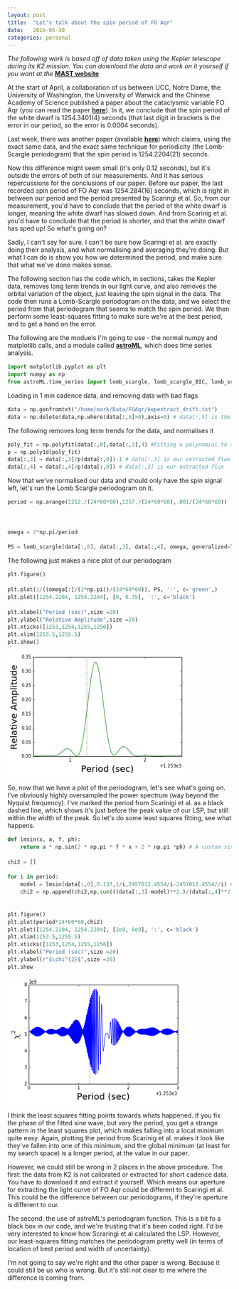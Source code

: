 ```yaml
---
layout: post
title:  "Let's talk about the spin period of FO Aqr"
date:   2016-05-30
categories: personal
---
```


*The following work is based off of data taken using the Kepler telescope during its K2 mission. You can download the data and work on it yourself if you want at the* **[MAST website](https://archive.stsci.edu/k2/data_search/search.php)**

At the start of April, a collaboration of us between UCC, Notre Dame, the University of Washington, the University of Warwick and the Chinese Academy of Science published a paper about the cataclysmic variable FO Aqr (you can read the paper **[here](http://arxiv.org/abs/1604.02146)**). In it, we conclude that the spin period of the white dwarf is 1254.3401(4) seconds (that last digit in brackets is the error in our period, so the error is 0.0004 seconds).

Last week, there was another paper (available **[here](http://arxiv.org/abs/1605.08030)**) which claims, using the exact same data, and the exact same technique for periodicity (the Lomb-Scargle periodogram) that the spin period is 1254.2204(21) seconds.

Now this difference might seem small (it's only 0.12 seconds), but it's outside the errors of both of our measurements. And it has serious repercussions for the conclusions of our paper. Before our paper, the last recorded spin period of FO Aqr was 1254.284(16) seconds, which is right in between our period and the period presented by Scaringi et al. So, from our measurement, you'd have to conclude that the period of the white dwarf is longer, meaning the white dwarf has slowed down. And from Scarinig et al. you'd have to conclude that the period is shorter, and that the white dwarf has sped up! So what's going on?

Sadly, I can't say for sure. I can't be sure how Scaringi et al. are exactly doing their analysis, and what normalising and averaging they're doing. But what I can do is show you how we determined the period, and make sure that what we've done makes sense.

The following section has the code which, in sections, takes the Kepler data, removes long term trends in our light curve, and also removes the orbital variation of the object, just leaving the spin signal in the data. The code then runs a Lomb-Scargle periodogram on the data, and we select the period from that periodogram that seems to match the spin period. We then perform some least-squares fitting to make sure we're at the best period, and to get a hand on the error.

The following are the moduels I'm going to use - the normal numpy and matplotlib calls, and a module called **[astroML](http://www.astroml.org/)**, which does time series analysis.

```python
import matplotlib.pyplot as plt
import numpy as np
from astroML.time_series import lomb_scargle, lomb_scargle_BIC, lomb_scargle_bootstrap
```

Loading in 1 min cadence data, and removing data with bad flags


```python
data = np.genfromtxt("/home/mark/Data/FOAqr/kepextract_drift.txt")
data = np.delete(data,np.where(data[:,5]>0),axis=0) # data[:,5] is the data column with quality flag in it. Anything > 0 must be removed
```

The following removes long term trends for the data, and normalises it


```python
poly_fit = np.polyfit(data[:,0],data[:,3],4) #Fitting a polynomial to the data to remove long term trends. data[:,0] is time in BJD, data[:,3] is flux in PDCSAP
p = np.poly1d(poly_fit)
data[:,3] = data[:,3]/p(data[:,0])-1 # data[:,3] is our extracted flux
data[:,4] = data[:,4]/p(data[:,0]) # data[:,3] is our extracted flux
```

Now that we've normalised our data and should only have the spin signal left, let's run the Lomb Scargle periodogram on it.

```python
period = np.arange(1252./(24*60*60),1257./(24*60*60),.001/(24*60*60))   # Setting up the period search range. 
                                                                        # Here, I have it set up in seconds, then 
                                                                        # convert to days, since our data is recorded 
                                                                        # in BJD
omega = 2*np.pi/period                                                  # Converting to angular frequency

PS = lomb_scargle(data[:,0], data[:,3], data[:,4], omega, generalized=True) # Runing LSP
```
The following just makes a nice plot of our periodogram

```python
plt.figure()

plt.plot(1/((omega[:]/(2*np.pi))/(24*60*60)), PS, '-', c='green',)
plt.plot([1254.2204, 1254.2204], [0, 0.35], ':', c='black')

plt.xlabel("Period (sec)",size =20)
plt.ylabel("Relative Amplitude",size =20)
plt.xticks([1253,1254,1255,1256])
plt.xlim(1253.5,1255.5)
plt.show()
```


![png](/assets/output_6_0.png)

So, now that we have a plot of the periodogram, let's see what's going on. I've obviously highly oversampled the power spectrum (way beyond the Nyquist frequency). I've marked the period from Scarinigi et al. as a black dashed line, which shows it's just before the peak value of our LSP, but still within the width of the peak. So let's do some least squares fitting, see what happens.


```python
def lmsin(x, a, f, ph):
    return a * np.sin(2 * np.pi * f * x + 2 * np.pi *ph) # A custom sine function for least squares fitting

chi2 = []

for i in period:
    model = lmsin(data[:,0],0.137,1/i,2457012.4554/i-2457012.4554//i) # definiing our model
    chi2 = np.append(chi2,np.sum(((data[:,3]-model)**2.)/(data[:,4]**2.))) # fitting for a range of periods and 
                                                                           # and calculating the chi^2 value

plt.figure()
plt.plot(period*24*60*60,chi2)
plt.plot([1254.2204, 1254.2204], [2e9, 8e9], ':', c='black')
plt.xlim(1253.5,1255.5)
plt.xticks([1253,1254,1255,1256])
plt.xlabel("Period (sec)",size =20)
plt.ylabel(r"$\chi^{2}$",size =20)
plt.show
```

![png](/assets/output_7_1.png)

I think the least squares fitting points towards whats happened. If you fix the phase of the fitted sine wave, but vary the period, you get a strange pattern in the least squares plot, which makes falling into a local minimum quite easy. Again, plotting the period from Scarinig et al. makes it look like they've fallen into one of this minimum, and the global minimum (at least for my search space) is a longer period, at the value in our paper.

However, we could still be wrong in 2 places in the above procedure. The first: the data from K2 is not calibrated or extracted for short cadence data. You have to download it and extract it yourself. Which means our aperture for extracting the light curve of FO Aqr could be different to Scaringi et al. This could be the difference between our periodograms, if they're aperture is different to our.

The second: the use of astroML's periodogram function. This is a bit fo a black box in our code, and we're trusting that it's been coded right. I'd be very interested to know how Scraringi et al calculated the LSP. However, our least-squares fitting matches the periodogram pretty well (in terms of location of best period and width of uncertainty).

I'm not going to say we're right and the other paper is wrong. Because it could still be us who is wrong. But it's still not clear to me where the difference is coming from. 


